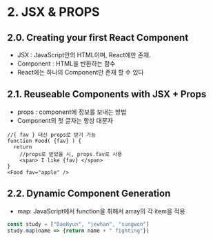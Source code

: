 # 2. JSX & PROPS
## 2.0. Creating your first React Component
- JSX : JavaScript안의 HTML이며, React에만 존재.
- Component : HTML을 반환하는 함수
- React에는 하나의 Component만 존재 할 수 있다

## 2.1. Reuseable Components with JSX + Props
- props : component에 정보를 보내는 방법
- Component의 첫 글자는 항상 대문자
```JSX
//{ fav } 대신 props로 받기 가능
function Food( {fav} ) {
  return 
    //props로 받았을 시, props.fav로 사용
    <span> I like {fav} </span>
}
<Food fav="apple" />
```

## 2.2. Dynamic Component Generation
- map: JavaScript에서 function을 취해서 array의 각 item을 적용
```javascript
const study = ["DaeHyun", "jewhan", "sungwon"]
study.map(name => {return name + " fighting"})
```
